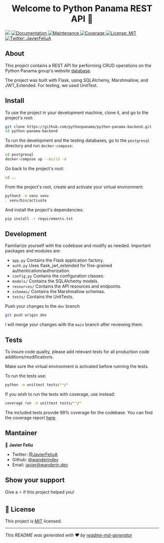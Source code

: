 <h1 align="center">Welcome to Python Panama REST API 👋</h1>
<p>
  <img src="https://img.shields.io/badge/version-1.0.0-blue.svg?cacheSeconds=2592000" />
  <a href="https://github.com/pythonpanama/python-panama-backend/blob/master/README.md">
    <img alt="Documentation" src="https://img.shields.io/badge/documentation-yes-brightgreen.svg" target="_blank" />
  </a>
  <a href="https://github.com/pythonpanama/python-panama-backend/graphs/commit-activity">
    <img alt="Maintenance" src="https://img.shields.io/badge/Maintained%3F-yes-brightgreen.svg" target="_blank" />
  </a>
  <a href="https://htmlpreview.github.io/?https://github.com/pythonpanama/python-panama-backend/blob/main/coverage_html_report/index.html">
    <img alt="Coverage" src="https://img.shields.io/badge/coverage-99%25-brightgreen.svg" target="_blank" />
  </a>  
  <a href="https://github.com/pythonpanama/python-panama-backend/blob/main/LICENSE">
    <img alt="License: MIT" src="https://img.shields.io/badge/License-MIT-yellow.svg" target="_blank" />
  </a>
  <a href="https://twitter.com/JavierFeliuA">
    <img alt="Twitter: JavierFeliuA" src="https://img.shields.io/twitter/follow/JavierFeliuA.svg?style=social" target="_blank" />
  </a>
</p>

## About
This project contains a REST API for performing CRUD operations on the Python 
Panama group's website [database](https://github.com/pythonpanama/python-panama-backend/blob/main/erp.png). 

The project was built with Flask, using SQLAlchemy, Marshmallow, and JWT_Extended. For testing,
we used UnitTest.

## Install
To use the project in your development machine, clone it, and go to the project's root:
```sh
git clone https://github.com/pythonpanama/python-panama-backend.git
cd python-panama-backend
```
To run the development and the testing databases, go to the ```postgresql``` directory
and run ```docker-compose```:
```sh
cd postgresql
docker-compose up --build -d
```
Go back to the project's root:
```sh
cd ..
```
From the project's root, create and activate your virtual environment:
```sh
python3 -m venv venv
. venv/bin/activate
```
And install the project's dependencies:
```sh
pip install -r requirements.txt
```

## Development
Familiarize yourself with the codebase and modify as needed.  Important packages
and modules are:

- ```app.py``` Contains the Flask application factory.
- ```auth.py``` Uses flask_jwt_extended for fine-grained authentication/authorization.
- ```config.py``` Contains the configuration classes.
- ```models/``` Contains the SQLAlchemy models.
- ```resources/``` Contains the API resources and endpoints.
- ```schemas/``` Contains the Marshmallow schemas.
- ```tests/``` Contains the UnitTests.

Push your changes to the ```dev``` branch
```sh
git push origin dev
```
I will merge your changes with the ```main``` branch after reviewing them.

## Tests
To insure code quality, please add relevant tests for all production code additions/modifications.  

Make sure the virtual environment is activated before running the tests.

To run the tests use:
```sh
python -m unittest tests/**/*
```

If you wish to run the tests with coverage, use instead:
```sh
coverage run -m unittest tests/**/*
```
The included tests provide 99% coverage for the codebase.  You can find the coverage report [here](https://htmlpreview.github.io/?https://github.com/pythonpanama/python-panama-backend/blob/main/master/coverage_html_report/index.html).

## Mantainer

👤 **Javier Feliu**

* Twitter: [@JavierFeliuA](https://twitter.com/JavierFeliuA)
* Github: [@wanderindev](https://github.com/wanderindev)
* Email: [javier@wanderin.dev](mailto://javier@wanderin.dev)

## Show your support

Give a ⭐️ if this project helped you!

## 📝 License

This project is [MIT](https://github.com/pythonpanama/python-panama-backend/blob/main/main/LICENSE) licensed.

***
_This README was generated with ❤️ by [readme-md-generator](https://github.com/kefranabg/readme-md-generator)_
